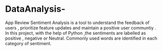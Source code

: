 # DataAnalysis-
App Review Sentiment Analysis is a tool to understand the feedback of users , prioritize feature updates and maintain a positive user communtiy . In this project, with the help of Python ,the sentiments are labelled as positive , negative or Neutral. Commonly used words are identified in each category of sentiment.

